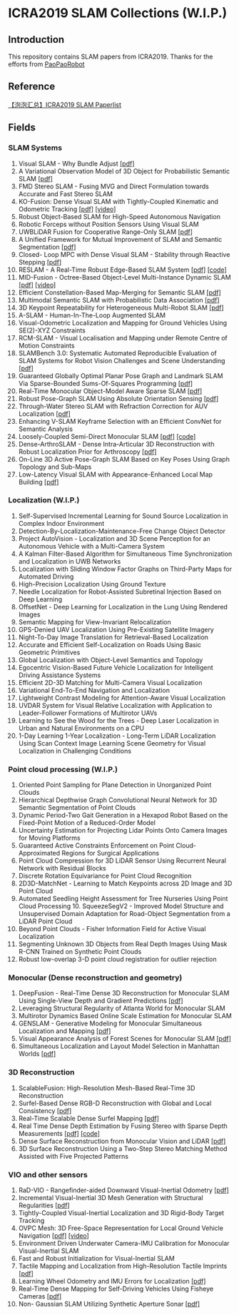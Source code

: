 # ICRA2019 SLAM Collections (W.I.P.)

## Introduction
This repository contains SLAM papers from ICRA2019. Thanks for the efforts from [PaoPaoRobot](http://paopaorobot.org/)

## Reference
[【泡泡汇总】ICRA2019 SLAM Paperlist](https://mp.weixin.qq.com/s/g_8WAOTVDj4F4UyZyHMw4Q)

## Fields
### SLAM Systems
1. Visual SLAM - Why Bundle Adjust [\[pdf\]](https://arxiv.org/pdf/1902.03747.pdf)
2. A Variational Observation Model of 3D Object for Probabilistic Semantic SLAM    [\[pdf\]](https://arxiv.org/pdf/1809.05225.pdf)
3. FMD Stereo SLAM - Fusing MVG and Direct Formulation towards Accurate and Fast Stereo SLAM
4. KO-Fusion: Dense Visual SLAM with Tightly-Coupled Kinematic and Odometric Tracking [\[pdf\]](https://www.imperial.ac.uk/media/imperial-college/research-centres-and-groups/dyson-robotics-lab/chouseago_etal_icra2019.pdf) [\[video\]](https://www.youtube.com/watch?v=yigoIYoY7Wg)
5. Robust Object-Based SLAM for High-Speed  Autonomous  Navigation
6. Robotic Forceps without Position Sensors Using Visual SLAM
7. UWBLiDAR Fusion for Cooperative Range-Only   SLAM  [\[pdf\]](https://arxiv.org/pdf/1811.02854.pdf)
8. A Unified Framework for Mutual Improvement of SLAM and Semantic Segmentation [\[pdf\]](https://arxiv.org/pdf/1812.10016.pdf)
9. Closed- Loop  MPC with  Dense  Visual  SLAM -  Stability  through Reactive Stepping  [\[pdf\]](https://hal.archives-ouvertes.fr/hal-01883725/document)
10. RESLAM - A Real-Time Robust Edge-Based  SLAM  System [\[pdf\]](https://pure.tugraz.at/ws/portalfiles/portal/23662547/schenk_icra_2019.pdf)  [\[code\]](https://github.com/fabianschenk/RESLAM)
11. MID-Fusion - Octree-Based Object-Level Multi-Instance Dynamic SLAM    [\[pdf\]](https://arxiv.org/pdf/1812.07976.pdf) [\[video\]](https://youtu.be/gturboNl9gg)
12. Efficient Constellation-Based Map-Merging  for  Semantic SLAM    [\[pdf\]](https://arxiv.org/pdf/1809.09646.pdf)
13. Multimodal Semantic SLAM with Probabilistic Data Association    [\[pdf\]](https://marinerobotics.mit.edu/sites/default/files/doherty_icra2019_revised.pdf)
14. 3D Keypoint Repeatability for Heterogeneous Multi-Robot SLAM  [\[pdf\]](https://pdfs.semanticscholar.org/aa63/3e17760f59af069657b986b3e658a299d96f.pdf)
15. A-SLAM - Human-In-The-Loop Augmented SLAM    
16. Visual-Odometric  Localization  and  Mapping  for  Ground Vehicles Using SE(2)-XYZ Constraints   
17. RCM-SLAM - Visual Localisation and Mapping  under  Remote Centre of Motion Constraints    
18. SLAMBench 3.0: Systematic Automated Reproducible Evaluation of SLAM Systems for Robot Vision Challenges and Scene Understanding    [\[pdf\]](https://www.sajad-saeedi.ca/uploads/3/8/5/9/38597021/sb3.pdf)
19. Guaranteed Globally Optimal Planar Pose Graph and Landmark SLAM Via Sparse-Bounded Sums-Of-Squares Programming    [\[pdf\]](https://arxiv.org/pdf/1809.07744.pdf)
20. Real-Time  Monocular  Object-Model  Aware  Sparse  SLAM [\[pdf\]](https://arxiv.org/pdf/1809.09149.pdf)
21. Robust Pose-Graph SLAM Using Absolute Orientation Sensing [\[pdf\]](http://edplab.org/wp-content/uploads/2019/02/Robust_pose_graph_SLAM_19.pdf)
22. Through-Water Stereo  SLAM  with  Refraction  Correction for AUV Localization   [\[pdf\]](http://www.cs.cmu.edu/~kaess/pub/Suresh19ral.pdf)
23. Enhancing V-SLAM Keyframe Selection with an Efficient ConvNet for Semantic Analysis 
24. Loosely-Coupled Semi-Direct Monocular SLAM   [\[pdf\]](https://arxiv.org/pdf/1807.10073.pdf) [\[code\]](https://github.com/sunghoon031/LCSD_SLAM)
25. Dense-ArthroSLAM - Dense Intra-Articular  3D  Reconstruction with Robust Localization Prior for Arthroscopy   [\[pdf\]](https://eprints.qut.edu.au/124147/1/2018.12.01_DenseArthroSLAM.pdf)
26. On-Line 3D Active Pose-Graph  SLAM  Based  on  Key Poses Using Graph Topology and Sub-Maps   
27. Low-Latency Visual SLAM with Appearance-Enhanced Local Map Building [\[pdf\]](https://arxiv.org/pdf/1905.07797.pdf)

### Localization (W.I.P.)
1. Self-Supervised  Incremental  Learning  for Sound  Source Localization in Complex Indoor Environment 
2. Detection-By-Localization-Maintenance-Free  Change   Object Detector    
3. Project AutoVision - Localization and 3D Scene Perception for an Autonomous Vehicle with a Multi-Camera  System    
4. A Kalman Filter-Based  Algorithm  for  Simultaneous  Time Synchronization and Localization in UWB Networks    
5. Localization with Sliding Window Factor Graphs on Third-Party Maps for Automated Driving    
6. High-Precision Localization Using Ground Texture    
7. Needle Localization for Robot-Assisted  Subretinal  Injection Based on Deep Learning    
8. OffsetNet - Deep Learning for Localization in the Lung Using Rendered Images    
9. Semantic Mapping for View-Invariant Relocalization    
10. GPS-Denied UAV Localization Using Pre-Existing  Satellite Imagery    
11. Night-To-Day Image Translation for Retrieval-Based  Localization    
12. Accurate and Efficient Self-Localization  on  Roads  Using Basic Geometric Primitives    
13. Global Localization with Object-Level  Semantics  and Topology    
14. Egocentric Vision-Based  Future  Vehicle  Localization for Intelligent Driving Assistance Systems    
15. Efficient 2D-3D Matching for Multi-Camera  Visual  Localization    
16. Variational End-To-End Navigation and Localization    
17. Lightweight Contrast Modeling for Attention-Aware  Visual Localization    
18. UVDAR System for Visual Relative Localization with Application to Leader-Follower  Formations  of  Multirotor UAVs    
19. Learning to See the Wood for the Trees - Deep Laser Localization in Urban and Natural Environments on a CPU    
20. 1-Day Learning 1-Year Localization - Long-Term  LiDAR Localization Using Scan Context Image    Learning Scene Geometry for Visual Localization in Challenging Conditions 

### Point cloud processing (W.I.P.)
1. Oriented Point Sampling for Plane Detection in Unorganized Point Clouds    
2. Hierarchical Depthwise Graph Convolutional Neural Network for 3D Semantic Segmentation of Point Clouds    
3. Dynamic Period-Two  Gait  Generation  in a  Hexapod  Robot Based on the Fixed-Point Motion of a Reduced-Order Model    
4. Uncertainty Estimation for Projecting Lidar Points Onto Camera Images for Moving Platforms    
5. Guaranteed Active Constraints Enforcement on Point Cloud-Approximated  Regions  for  Surgical   Applications    
6. Point Cloud Compression for 3D LiDAR Sensor Using Recurrent Neural Network with Residual Blocks    
7. Discrete Rotation Equivariance for Point Cloud Recognition    
8. 2D3D-MatchNet - Learning  to Match  Keypoints  across  2D Image and 3D Point Cloud    
9. Automated Seedling Height Assessment for Tree Nurseries Using Point Cloud Processing    10. SqueezeSegV2 - Improved Model Structure and Unsupervised Domain Adaptation for Road-Object  Segmentation from a LiDAR Point Cloud    
10. Beyond Point Clouds - Fisher Information Field for Active Visual Localization    
11. Segmenting Unknown 3D Objects from Real Depth Images Using Mask R-CNN Trained on Synthetic Point Clouds    
12. Robust low-overlap  3-D point  cloud  registration  for outlier rejection  


### Monocular (Dense reconstruction and geometry)
1. DeepFusion - Real-Time  Dense  3D  Reconstruction  for Monocular SLAM Using Single-View  Depth and  Gradient Predictions  [\[pdf\]](https://www.doc.ic.ac.uk/~sleutene/publications/DeepFusion_ICRA2019_CameraReady.pdf)
2. Leveraging Structural Regularity of Atlanta World for Monocular SLAM
3. Multirotor Dynamics Based Online Scale Estimation for Monocular SLAM  
4. GENSLAM - Generative Modeling for Monocular Simultaneous Localization and Mapping [\[pdf\]](https://arxiv.org/pdf/1902.02086.pdf)
5. Visual Appearance Analysis of Forest Scenes for Monocular SLAM   [\[pdf\]](https://arxiv.org/pdf/1907.02824.pdf)
6. Simultaneous Localization and Layout Model Selection in Manhattan Worlds   [\[pdf\]](https://arxiv.org/pdf/1809.04135.pdf)

### 3D Reconstruction
1. ScalableFusion: High-Resolution Mesh-Based Real-Time 3D Reconstruction
2. Surfel-Based Dense RGB-D Reconstruction with Global and Local Consistency [\[pdf\]](https://www.ri.cmu.edu/wp-content/uploads/2019/07/Yang19icra.pdf)
3. Real-Time Scalable Dense Surfel Mapping [\[pdf\]](https://wang-kx.github.io/al-folio/assets/pdf/icra2019.pdf)
4. Real Time Dense Depth Estimation by Fusing Stereo with Sparse Depth Measurements [\[pdf\]](https://arxiv.org/pdf/1809.07677.pdf) [\[code\]](https://github.com/ShreyasSkandanS/stereo_sparse_depth_fusion)
5. Dense Surface Reconstruction from Monocular Vision and LiDAR [\[pdf\]](http://www.cs.cmu.edu/~kaess/pub/Li19icra.pdf) 
6. 3D Surface Reconstruction Using a Two-Step Stereo Matching Method Assisted with Five Projected Patterns


### VIO and other sensors
1. RaD-VIO - Rangefinder-aided Downward Visual-Inertial Odometry [\[pdf\]](https://arxiv.org/pdf/1810.08704.pdf)
2. Incremental Visual-Inertial 3D Mesh Generation with Structural Regularities [\[pdf\]](https://arxiv.org/pdf/1903.01067.pdf)
3. Tightly-Coupled Visual-Inertial  Localization  and  3D  Rigid-Body  Target Tracking 
4. OVPC Mesh: 3D Free-Space Representation for Local Ground Vehicle Navigation [\[pdf\]](https://arxiv.org/pdf/1811.10266.pdf) [\[video\]](https://www.youtube.com/watch?v=8b0w56bg0WM)
5. Environment Driven Underwater Camera-IMU  Calibration for Monocular Visual-Inertial SLAM    
6. Fast and Robust Initialization for Visual-Inertial SLAM  
7. Tactile Mapping and Localization from High-Resolution Tactile Imprints [\[pdf\]](https://arxiv.org/pdf/1904.10944.pdf)
8. Learning Wheel Odometry and IMU Errors for Localization [\[pdf\]](https://hal.archives-ouvertes.fr/hal-01874593v2/document)
9. Real-Time Dense Mapping for Self-Driving Vehicles Using Fisheye Cameras [\[pdf\]](https://arxiv.org/pdf/1809.06132.pdf)
10. Non- Gaussian  SLAM  Utilizing  Synthetic  Aperture  Sonar  [\[pdf\]](https://marinerobotics.mit.edu/sites/default/files/cheung_icra2019.pdf)
